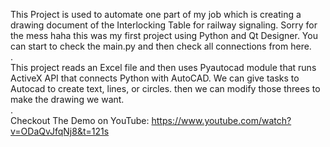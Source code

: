 This Project is used to automate one part of my job which is creating a drawing document of the Interlocking Table for railway signaling.
Sorry for the mess haha this was my first project using Python and Qt Designer. You can start to check the main.py and then check all connections from here.
<br />
.
<br />
This project reads an Excel file and then uses Pyautocad module that runs ActiveX API that connects Python with AutoCAD.
We can give tasks to Autocad to create text, lines, or circles. then we can modify those threes to make the drawing we want.
<br />
.
<br />
Checkout The Demo on YouTube: https://www.youtube.com/watch?v=ODaQvJfqNj8&t=121s
